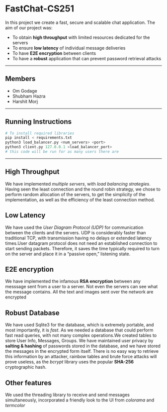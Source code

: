 # FastChat-CS251
In this project we create a fast, secure and scalable chat application.
The aim of our project was:
- To obtain **high throughput** with limited resources dedicated for the servers
- To ensure **low latency** of individual message deliveries
- To have **E2E encryption** between clients
- To have a **robust** application that can prevent password retrieval attacks
---
## Members
- Om Godage
- Shubham Hazra
- Harshit Morj
---
## Running Instructions
```python
# To install required libraries
pip install < requirements.txt
python3 load_balancer.py <num_servers> <port>
python3 client.py 127.0.0.1 <load_balancer_port>
# this code will be run for as many users there are
```
---
## High Throughput
We have implemented _multiple servers_, with _load balancing strategies_.
Having seen the least connection and the round robin strategy, we chose to perform random allocation of the servers, to get the simplicity of the implementation, as well as the efficiency of the least connection method.

## Low Latency
We have used the _User Diagram Protocol (UDP)_ for communication between the clients and the servers.
UDP is considerably faster than traditional TCP, with transmission having no delays or extended latency times.User datagram protocol does not need an established connection to start sending packets. Therefore, it saves the time typically required to turn on the server and place it in a “passive open,” listening state.

## E2E encryption
We have implemented the infamous **RSA encryption** between any messsage sent from a user to a server.
Not even the servers can see what the message contains. All the text and images sent over the network are encrypted

## Robust Database
We have used Sqlite3 for the database, which is extremely portable, and most importantly, it is _fast_. As we needed a database that could perform fast read queries, with not many complex operations.We created tables to store User Info, Messages, Groups. We have maintained user privacy by **salting & hashing** of passwords stored in the database, and we have stored the messages in the encrypted form itself. There is no easy way to retrieve this information by an attacker, rainbow tables and brute force attacks will prove useless, as the _bcrypt_ library uses the popular **SHA-256** cryptographic hash.

## Other features
We used the threading library to receive and send messages simultaneously, incorporated a friendly look to the UI from _colorama_ and _termcolor_
